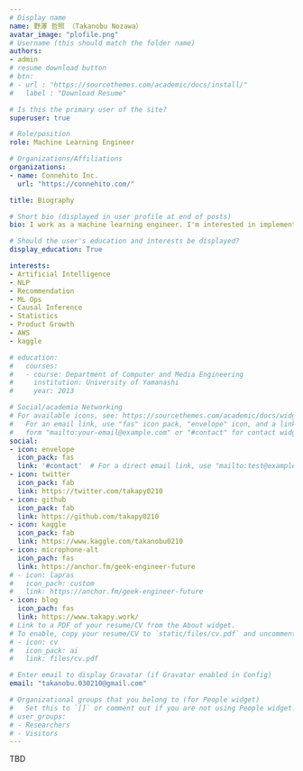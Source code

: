 ```yaml
---
# Display name
name: 野澤 哲照 （Takanobu Nozawa）
avatar_image: "plofile.png"
# Username (this should match the folder name)
authors:
- admin
# resume download button
# btn:
# - url : "https://sourcethemes.com/academic/docs/install/"
#   label : "Download Resume"

# Is this the primary user of the site?
superuser: true

# Role/position
role: Machine Learning Engineer

# Organizations/Affiliations
organizations:
- name: Connehito Inc.
  url: "https://connehito.com/"

title: Biography

# Short bio (displayed in user profile at end of posts)
bio: I work as a machine learning engineer. I'm interested in implementing machine learning in society and growing services.

# Should the user's education and interests be displayed?
display_education: True

interests:
- Artificial Intelligence
- NLP
- Recommendation
- ML Ops
- Causal Inference
- Statistics
- Product Growth
- AWS
- kaggle

# education:
#   courses:
#   - course: Department of Computer and Media Engineering
#     institution: University of Yamanashi
#     year: 2013

# Social/academia Networking
# For available icons, see: https://sourcethemes.com/academic/docs/widgets/#icons
#   For an email link, use "fas" icon pack, "envelope" icon, and a link in the
#   form "mailto:your-email@example.com" or "#contact" for contact widget.
social:
- icon: envelope
  icon_pack: fas
  link: '#contact'  # For a direct email link, use "mailto:test@example.org".
- icon: twitter
  icon_pack: fab
  link: https://twitter.com/takapy0210
- icon: github
  icon_pack: fab
  link: https://github.com/takapy0210
- icon: kaggle
  icon_pack: fab
  link: https://www.kaggle.com/takanobu0210
- icon: microphone-alt
  icon_pach: fas
  link: https://anchor.fm/geek-engineer-future
# - icon: lapras
#   icon_pach: custom
#   link: https://anchor.fm/geek-engineer-future
- icon: blog
  icon_pach: fas
  link: https://www.takapy.work/
# Link to a PDF of your resume/CV from the About widget.
# To enable, copy your resume/CV to `static/files/cv.pdf` and uncomment the lines below.  
# - icon: cv
#   icon_pack: ai
#   link: files/cv.pdf

# Enter email to display Gravatar (if Gravatar enabled in Config)
email: "takanobu.030210@gmail.com"

# Organizational groups that you belong to (for People widget)
#   Set this to `[]` or comment out if you are not using People widget.  
# user_groups:
# - Researchers
# - Visitors
---
```


TBD

<!-- I usually use natural language processing to build community health and recommendation systems.

My main scope of work ranges from machine learning problem finding to data analysis, modeling, and building APIs on AWS.

I'm interested in implementing AI in society to contribute to service growth and improve the numbers.

like / good
- The ability to produce 80% of the output quickly.
- It is easier to produce results as a team than to push forward alone.
- Committed to results
- Making others laugh (and sometimes stretching yourself)
- Baseball and Sports

dislike / not good
- Scolding people.
- Speaking in front of a lot of people (but I like LT, etc.) -->

